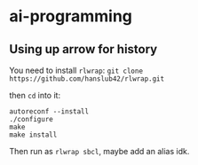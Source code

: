 # ai-programming

## Using up arrow for history

You need to install `rlwrap`:
`git clone https://github.com/hanslub42/rlwrap.git`

then `cd` into it:
```
autoreconf --install
./configure
make
make install
```

Then run as `rlwrap sbcl`, maybe add an alias idk.
